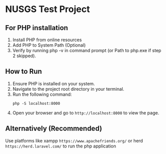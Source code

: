# NUSGS Test Project

## For PHP installation
1. Install PHP from online resources
2. Add PHP to System Path (Optional) 
3. Verify by running php -v in command prompt (or Path to php.exe if step 2 skipped).

## How to Run
1. Ensure PHP is installed on your system.
2. Navigate to the project root directory in your terminal.
3. Run the following command:
   ```
   php -S localhost:8000
   ```
4. Open your browser and go to `http://localhost:8000` to view the page.

## Alternatively (Recommended)
Use platforms like xampp `https://www.apachefriends.org/` or herd `https://herd.laravel.com/` to run the php application